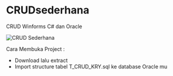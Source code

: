 # CRUDsederhana
CRUD Winforms C# dan Oracle

![CRUD Sederhana](https://fianyagami.files.wordpress.com/2020/04/crud-coracle_09.png)

Cara Membuka Project : 
- Download lalu extract
- Import structure tabel T_CRUD_KRY.sql ke database Oracle mu
